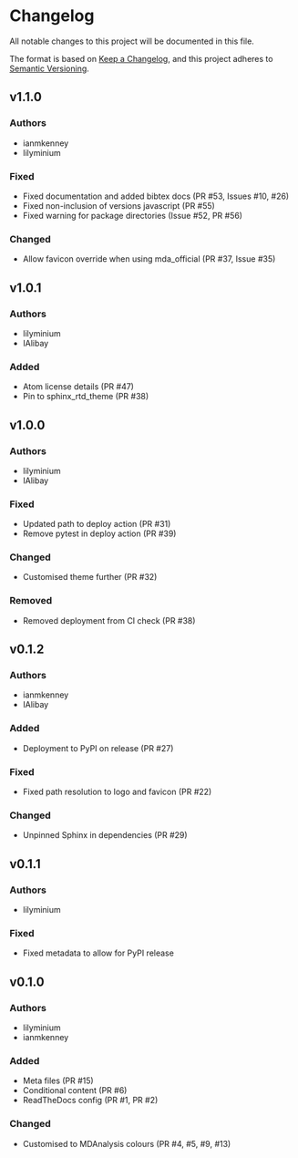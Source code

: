 # Changelog
All notable changes to this project will be documented in this file.

The format is based on [Keep a Changelog](https://keepachangelog.com/en/1.0.0/),
and this project adheres to [Semantic Versioning](https://semver.org/spec/v2.0.0.html).

<!--
The rules for this file:
  * entries are sorted newest-first.
  * summarize sets of changes - don't reproduce every git log comment here.
  * don't ever delete anything.
  * keep the format consistent:
    * do not use tabs but use spaces for formatting
    * 79 char width
    * YYYY-MM-DD date format (following ISO 8601)
  * accompany each entry with github issue/PR number (Issue #xyz)
-->

## v1.1.0

### Authors
<!-- GitHub usernames of contributors to this release -->
- ianmkenney
- lilyminium

### Fixed
<!-- Bug fixes -->
- Fixed documentation and added bibtex docs (PR #53, Issues #10, #26)
- Fixed non-inclusion of versions javascript (PR #55)
- Fixed warning for package directories (Issue #52, PR #56)

### Changed
<!-- Changes in existing functionality -->
- Allow favicon override when using mda_official (PR #37, Issue #35)

## v1.0.1
### Authors
<!-- GitHub usernames of contributors to this release -->
- lilyminium
- IAlibay

### Added
- Atom license details (PR #47)
- Pin to sphinx_rtd_theme (PR #38)

## v1.0.0

### Authors
<!-- GitHub usernames of contributors to this release -->
- lilyminium
- IAlibay
### Fixed
<!-- Bug fixes -->
- Updated path to deploy action (PR #31)
- Remove pytest in deploy action (PR #39)

### Changed
<!-- Changes in existing functionality -->
- Customised theme further (PR #32)

### Removed
<!-- Removed features -->
- Removed deployment from CI check (PR #38)


## v0.1.2

### Authors
<!-- GitHub usernames of contributors to this release -->
- ianmkenney
- IAlibay

### Added
<!-- New added features -->
- Deployment to PyPI on release (PR #27)

### Fixed
<!-- Bug fixes -->
- Fixed path resolution to logo and favicon (PR #22)

### Changed
<!-- Changes in existing functionality -->
- Unpinned Sphinx in dependencies (PR #29)


## v0.1.1

### Authors
<!-- GitHub usernames of contributors to this release -->
- lilyminium

### Fixed
- Fixed metadata to allow for PyPI release

## v0.1.0

### Authors
<!-- GitHub usernames of contributors to this release -->
- lilyminium
- ianmkenney

### Added
<!-- New added features -->
- Meta files (PR #15)
- Conditional content (PR #6)
- ReadTheDocs config (PR #1, PR #2)


### Changed
<!-- Changes in existing functionality -->
- Customised to MDAnalysis colours (PR #4, #5, #9, #13)
